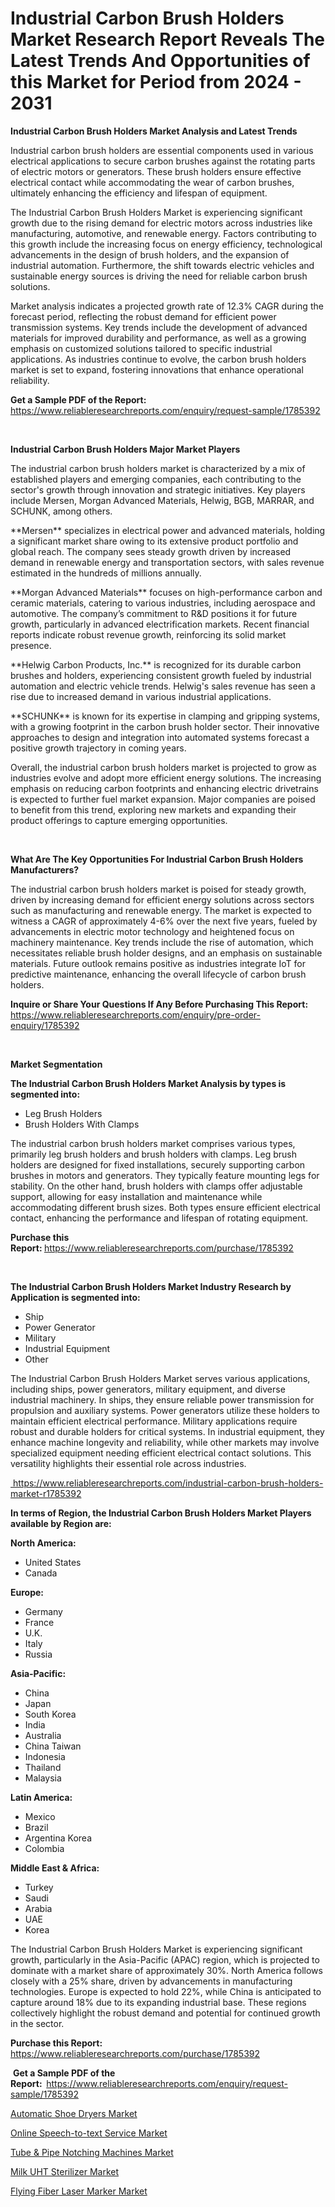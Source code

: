 <p><h1>Industrial Carbon Brush Holders Market Research Report Reveals The Latest Trends And Opportunities of this Market for Period from 2024 - 2031</h1></p><p><strong>Industrial Carbon Brush Holders Market Analysis and Latest Trends</strong></p>
<p><p>Industrial carbon brush holders are essential components used in various electrical applications to secure carbon brushes against the rotating parts of electric motors or generators. These brush holders ensure effective electrical contact while accommodating the wear of carbon brushes, ultimately enhancing the efficiency and lifespan of equipment.</p><p>The Industrial Carbon Brush Holders Market is experiencing significant growth due to the rising demand for electric motors across industries like manufacturing, automotive, and renewable energy. Factors contributing to this growth include the increasing focus on energy efficiency, technological advancements in the design of brush holders, and the expansion of industrial automation. Furthermore, the shift towards electric vehicles and sustainable energy sources is driving the need for reliable carbon brush solutions.</p><p>Market analysis indicates a projected growth rate of 12.3% CAGR during the forecast period, reflecting the robust demand for efficient power transmission systems. Key trends include the development of advanced materials for improved durability and performance, as well as a growing emphasis on customized solutions tailored to specific industrial applications. As industries continue to evolve, the carbon brush holders market is set to expand, fostering innovations that enhance operational reliability.</p></p>
<p><strong>Get a Sample PDF of the Report:&nbsp;</strong> <a href="https://www.reliableresearchreports.com/enquiry/request-sample/1785392?utm_campaign=6&utm_medium=2&utm_source=Github&utm_content=ia&utm_term=13102024&utm_id=industrial-carbon-brush-holders">https://www.reliableresearchreports.com/enquiry/request-sample/1785392</a></p>
<p>&nbsp;</p>
<p><strong>Industrial Carbon Brush Holders Major Market Players</strong></p>
<p><p>The industrial carbon brush holders market is characterized by a mix of established players and emerging companies, each contributing to the sector's growth through innovation and strategic initiatives. Key players include Mersen, Morgan Advanced Materials, Helwig, BGB, MARRAR, and SCHUNK, among others.</p><p>**Mersen** specializes in electrical power and advanced materials, holding a significant market share owing to its extensive product portfolio and global reach. The company sees steady growth driven by increased demand in renewable energy and transportation sectors, with sales revenue estimated in the hundreds of millions annually.</p><p>**Morgan Advanced Materials** focuses on high-performance carbon and ceramic materials, catering to various industries, including aerospace and automotive. The company’s commitment to R&D positions it for future growth, particularly in advanced electrification markets. Recent financial reports indicate robust revenue growth, reinforcing its solid market presence.</p><p>**Helwig Carbon Products, Inc.** is recognized for its durable carbon brushes and holders, experiencing consistent growth fueled by industrial automation and electric vehicle trends. Helwig's sales revenue has seen a rise due to increased demand in various industrial applications.</p><p>**SCHUNK** is known for its expertise in clamping and gripping systems, with a growing footprint in the carbon brush holder sector. Their innovative approaches to design and integration into automated systems forecast a positive growth trajectory in coming years.</p><p>Overall, the industrial carbon brush holders market is projected to grow as industries evolve and adopt more efficient energy solutions. The increasing emphasis on reducing carbon footprints and enhancing electric drivetrains is expected to further fuel market expansion. Major companies are poised to benefit from this trend, exploring new markets and expanding their product offerings to capture emerging opportunities.</p></p>
<p>&nbsp;</p>
<p><strong>What Are The Key Opportunities For Industrial Carbon Brush Holders Manufacturers?</strong></p>
<p><p>The industrial carbon brush holders market is poised for steady growth, driven by increasing demand for efficient energy solutions across sectors such as manufacturing and renewable energy. The market is expected to witness a CAGR of approximately 4-6% over the next five years, fueled by advancements in electric motor technology and heightened focus on machinery maintenance. Key trends include the rise of automation, which necessitates reliable brush holder designs, and an emphasis on sustainable materials. Future outlook remains positive as industries integrate IoT for predictive maintenance, enhancing the overall lifecycle of carbon brush holders.</p></p>
<p><strong>Inquire or Share Your Questions If Any Before Purchasing This Report:</strong> <a href="https://www.reliableresearchreports.com/enquiry/pre-order-enquiry/1785392?utm_campaign=6&utm_medium=2&utm_source=Github&utm_content=ia&utm_term=13102024&utm_id=industrial-carbon-brush-holders">https://www.reliableresearchreports.com/enquiry/pre-order-enquiry/1785392</a></p>
<p>&nbsp;</p>
<p><strong>Market Segmentation</strong></p>
<p><strong>The Industrial Carbon Brush Holders Market Analysis by types is segmented into:</strong></p>
<p><ul><li>Leg Brush Holders</li><li>Brush Holders With Clamps</li></ul></p>
<p><p>The industrial carbon brush holders market comprises various types, primarily leg brush holders and brush holders with clamps. Leg brush holders are designed for fixed installations, securely supporting carbon brushes in motors and generators. They typically feature mounting legs for stability. On the other hand, brush holders with clamps offer adjustable support, allowing for easy installation and maintenance while accommodating different brush sizes. Both types ensure efficient electrical contact, enhancing the performance and lifespan of rotating equipment.</p></p>
<p><strong>Purchase this Report:&nbsp;</strong><a href="https://www.reliableresearchreports.com/purchase/1785392?utm_campaign=6&utm_medium=2&utm_source=Github&utm_content=ia&utm_term=13102024&utm_id=industrial-carbon-brush-holders">https://www.reliableresearchreports.com/purchase/1785392</a></p>
<p>&nbsp;</p>
<p><strong>The Industrial Carbon Brush Holders Market Industry Research by Application is segmented into:</strong></p>
<p><ul><li>Ship</li><li>Power Generator</li><li>Military</li><li>Industrial Equipment</li><li>Other</li></ul></p>
<p><p>The Industrial Carbon Brush Holders Market serves various applications, including ships, power generators, military equipment, and diverse industrial machinery. In ships, they ensure reliable power transmission for propulsion and auxiliary systems. Power generators utilize these holders to maintain efficient electrical performance. Military applications require robust and durable holders for critical systems. In industrial equipment, they enhance machine longevity and reliability, while other markets may involve specialized equipment needing efficient electrical contact solutions. This versatility highlights their essential role across industries.</p></p>
<p><a href="https://www.reliableresearchreports.com/industrial-carbon-brush-holders-market-r1785392?utm_campaign=6&utm_medium=2&utm_source=Github&utm_content=ia&utm_term=13102024&utm_id=industrial-carbon-brush-holders">&nbsp;https://www.reliableresearchreports.com/industrial-carbon-brush-holders-market-r1785392</a></p>
<p><strong>In terms of Region, the Industrial Carbon Brush Holders Market Players available by Region are:</strong></p>
<p>
    <p> <strong> North America: </strong>
        <ul>
            <li>United States</li>
            <li>Canada</li>
        </ul>
        </p> 
    <p> <strong> Europe: </strong>
        <ul>
            <li>Germany</li>
            <li>France</li>
            <li>U.K.</li>
            <li>Italy</li>
            <li>Russia</li>
        </ul>
        </p> 
    <p> <strong> Asia-Pacific: </strong>
        <ul>
            <li>China</li>
            <li>Japan</li>
            <li>South Korea</li>
            <li>India</li>
            <li>Australia</li>
            <li>China Taiwan</li>
            <li>Indonesia</li>
            <li>Thailand</li>
            <li>Malaysia</li>
        </ul>
        </p> 
    <p> <strong> Latin America: </strong>
        <ul>
            <li>Mexico</li>
            <li>Brazil</li>
            <li>Argentina Korea</li>
            <li>Colombia</li>
        </ul>
        </p> 
    <p> <strong> Middle East & Africa: </strong>
        <ul>
            <li>Turkey</li>
            <li>Saudi</li>
            <li>Arabia</li>
            <li>UAE</li>
            <li>Korea</li>
        </ul>
    </p>
    </p>
<p><p>The Industrial Carbon Brush Holders Market is experiencing significant growth, particularly in the Asia-Pacific (APAC) region, which is projected to dominate with a market share of approximately 30%. North America follows closely with a 25% share, driven by advancements in manufacturing technologies. Europe is expected to hold 22%, while China is anticipated to capture around 18% due to its expanding industrial base. These regions collectively highlight the robust demand and potential for continued growth in the sector.</p></p>
<p><strong>Purchase this Report: </strong><a href="https://www.reliableresearchreports.com/purchase/1785392?utm_campaign=6&utm_medium=2&utm_source=Github&utm_content=ia&utm_term=13102024&utm_id=industrial-carbon-brush-holders">https://www.reliableresearchreports.com/purchase/1785392</a></p>
<p>&nbsp;<strong>Get a Sample PDF of the Report:&nbsp;&nbsp;</strong><a href="https://www.reliableresearchreports.com/enquiry/request-sample/1785392?utm_campaign=6&utm_medium=2&utm_source=Github&utm_content=ia&utm_term=13102024&utm_id=industrial-carbon-brush-holders">https://www.reliableresearchreports.com/enquiry/request-sample/1785392</a></p>
<p><strong></strong></p>
<p><p><a href="https://github.com/sumonsky0m/Market-Research-Report-List-1/blob/main/automatic-shoe-dryers-market.md?utm_campaign=6&utm_medium=2&utm_source=Github&utm_content=ia&utm_term=13102024&utm_id=industrial-carbon-brush-holders">Automatic Shoe Dryers Market</a></p><p><a href="https://github.com/RogerBennett414/Market-Research-Report-List-1/blob/main/online-speech-to-text-service-market.md?utm_campaign=6&utm_medium=2&utm_source=Github&utm_content=ia&utm_term=13102024&utm_id=industrial-carbon-brush-holders">Online Speech-to-text Service Market</a></p><p><a href="https://www.linkedin.com/pulse/strategic-market-insights-navigating-global-tube-pipe-notching-mkdhf?utm_campaign=6&utm_medium=2&utm_source=Github&utm_content=ia&utm_term=13102024&utm_id=industrial-carbon-brush-holders">Tube & Pipe Notching Machines Market</a></p><p><a href="https://www.linkedin.com/pulse/consumer-behavior-shifts-milk-uht-sterilizer-market-demand-4nu9f?utm_campaign=6&utm_medium=2&utm_source=Github&utm_content=ia&utm_term=13102024&utm_id=industrial-carbon-brush-holders">Milk UHT Sterilizer Market</a></p><p><a href="https://www.linkedin.com/pulse/emerging-trends-flying-fiber-laser-marker-market-global-tr8ff?utm_campaign=6&utm_medium=2&utm_source=Github&utm_content=ia&utm_term=13102024&utm_id=industrial-carbon-brush-holders">Flying Fiber Laser Marker Market</a></p></p>